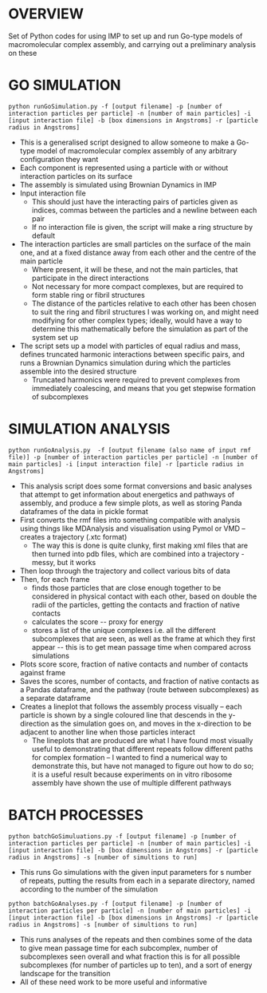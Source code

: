 # OVERVIEW #
Set of Python codes for using IMP to set up and run Go-type models of macromolecular complex assembly, and carrying out a preliminary analysis on these


# GO SIMULATION #

`python runGoSimulation.py
     -f [output filename]
     -p [number of interaction particles per particle]
     -n [number of main particles]
     -i [input interaction file]
     -b [box dimensions in Angstroms]
     -r [particle radius in Angstroms]`


- This is a generalised script designed to allow someone to make a Go-type model of macromolecular complex assembly of any arbitrary configuration they want
- Each component is represented using a particle with or without interaction particles on its surface
-  The assembly is simulated using Brownian Dynamics in IMP
-  Input interaction file
     - This should just have the interacting pairs of particles given as indices, commas between the particles and a newline between each pair
     - If no interaction file is given, the script will make a ring structure by default
- The interaction particles are small particles on the surface of the main one, and at a fixed distance away from each other and the centre of the main particle
     - Where present, it will be these, and not the main particles, that participate in the direct interactions
     - Not necessary for more compact complexes, but are required to form stable ring or fibril structures
     - The distance of the particles relative to each other has been chosen to suit the ring and fibril structures I was working on, and might need modifying for other complex types; ideally, would have a way to determine this mathematically before the simulation as part of the system set up
- The script sets up a model with particles of equal radius and mass, defines truncated harmonic interactions between specific pairs, and runs a Brownian Dynamics simulation during which the particles assemble into the desired structure
     - Truncated harmonics were required to prevent complexes from immediately coalescing, and means that you get stepwise formation of subcomplexes


# SIMULATION ANALYSIS #

`python runGoAnalysis.py 
     -f [output filename (also name of input rmf file)]
     -p [number of interaction particles per particle]
     -n [number of main particles]
     -i [input interaction file]
     -r [particle radius in Angstroms]`


- This analysis script does some format conversions and basic analyses that attempt to get information about energetics and pathways of assembly, and produce a few simple plots, as well as storing Panda dataframes of the data in pickle format
- First converts the rmf files into something compatible with analysis using things like MDAnalysis and visualisation using Pymol or VMD – creates a trajectory (.xtc format)
     - The way this is done is quite clunky, first making xml files that are then turned into pdb files, which are combined into a trajectory - messy, but it works
- Then loop through the trajectory and collect various bits of data
- Then, for each frame
     - finds those particles that are close enough together to be considered in physical contact with each other, based on double the radii of the particles, getting the contacts and fraction of native contacts
     - calculates the score -- proxy for energy
     - stores a list of the unique complexes i.e. all the different subcomplexes that are seen, as well as the frame at which they first appear -- this is to get mean passage time when compared across simulations
- Plots score score, fraction of native contacts and number of contacts against frame
- Saves the scores, number of contacts, and fraction of native contacts as a Pandas dataframe, and the pathway (route between subcomplexes) as a separate dataframe
- Creates a lineplot that follows the assembly process visually – each particle is shown by a single coloured line that descends in the y-direction as the simulation goes on, and moves in the x-direction to be adjacent to another line when those particles interact
     - The lineplots that are produced are what I have found most visually useful to demonstrating that different repeats follow different paths for complex formation – I wanted to find a numerical way to demonstrate this, but have not managed to figure out how to do so; it is a useful result because experiments on in vitro ribosome assembly have shown the use of multiple different pathways


# BATCH PROCESSES #

`python batchGoSimuluations.py
     -f [output filename]
     -p [number of interaction particles per particle]
     -n [number of main particles]
     -i [input interaction file]
     -b [box dimensions in Angstroms]
     -r [particle radius in Angstroms]
     -s [number of simultions to run]`

- This runs Go simulations with the given input parameters for s number of repeats, putting the results from each in a separate directory, named according to the number of the simulation

`python batchGoAnalyses.py
     -f [output filename]
     -p [number of interaction particles per particle]
     -n [number of main particles]
     -i [input interaction file]
     -b [box dimensions in Angstroms]
     -r [particle radius in Angstroms]
     -s [number of simultions to run]`

- This runs analyses of the repeats and then combines some of the data to give mean passage time for each subcomplex, number of subcomplexes seen overall and what fraction this is for all possible subcomplexes (for number of particles up to ten), and a sort of energy landscape for the transition
- All of these need work to be more useful and informative
